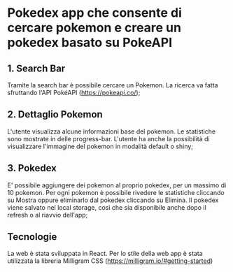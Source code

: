 # Pokedex app che consente di cercare pokemon e creare un pokedex basato su PokeAPI

## 1. Search Bar
Tramite la search bar è possibile cercare un Pokemon. La ricerca va fatta sfruttando l'API PokéAPI (https://pokeapi.co/);

## 2. Dettaglio Pokemon
L'utente visualizza alcune informazioni base del pokemon. Le statistiche sono mostrate in delle progress-bar. L'utente ha anche la possibilità di visualizzare l'immagine del pokemon in modalità default o shiny;

## 3. Pokedex
E' possibile aggiungere dei pokemon al proprio pokedex, per un massimo di 10 pokemon. Per ogni pokemon è possibile rivedere le statistiche cliccando su Mostra oppure eliminarlo dal pokedex cliccando su Elimina. Il pokedex viene salvato nel local storage, così che sia disponibile anche dopo il refresh o al riavvio dell'app;

## Tecnologie
La web è stata sviluppata in React. Per lo stile della web app è stata utilizzata la libreria Milligram CSS (https://milligram.io/#getting-started)
